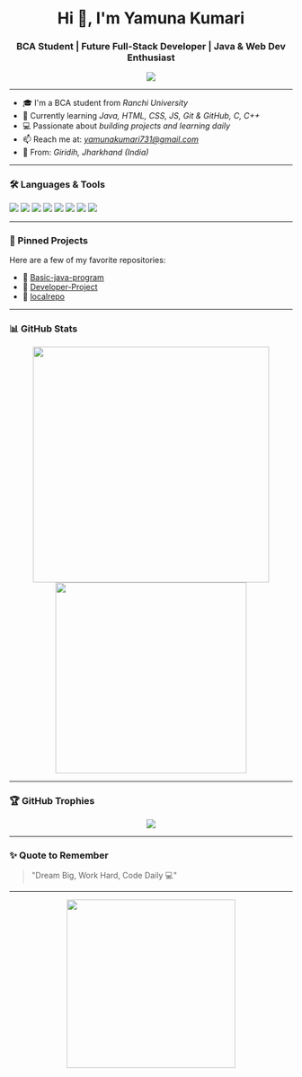 <h1 align="center">Hi 👋, I'm Yamuna Kumari</h1>
<h3 align="center">BCA Student | Future Full-Stack Developer | Java & Web Dev Enthusiast</h3>

<p align="center">
  <img src="https://readme-typing-svg.herokuapp.com?color=%23FF8C00&size=22&center=true&vCenter=true&lines=🌟+Welcome+to+Yamuna+Codes!;👩‍💻+Learning+Java,+Web+Dev,+Git;🚀+Building+Dreams+through+Code" />
</p>

---

- 🎓 I'm a BCA student from *Ranchi University*
- 🌱 Currently learning *Java, HTML, CSS, JS, Git & GitHub, C, C++*
- 💻 Passionate about *building projects and learning daily*
- 📫 Reach me at: *yamunakumari731@gmail.com*
- 📍 From: *Giridih, Jharkhand (India)*

---

### 🛠 Languages & Tools
<p>
  <img src="https://img.shields.io/badge/Java-ED8B00?style=for-the-badge&logo=java&logoColor=white" />
  <img src="https://img.shields.io/badge/HTML5-E34F26?style=for-the-badge&logo=html5&logoColor=white" />
  <img src="https://img.shields.io/badge/CSS3-1572B6?style=for-the-badge&logo=css&logoColor=white" />
   <img src="https://img.shields.io/badge/C-00599C?style=for-the-badge&logo=c&logoColor=white" />
  <img src="https://img.shields.io/badge/C%2B%2B-00599C?style=for-the-badge&logo=c%2B%2B&logoColor=white" />
  <img src="https://img.shields.io/badge/JavaScript-F7DF1E?style=for-the-badge&logo=javascript&logoColor=black" />
  <img src="https://img.shields.io/badge/Git-F05032?style=for-the-badge&logo=git&logoColor=white" />
  <img src="https://img.shields.io/badge/GitHub-100000?style=for-the-badge&logo=github&logoColor=white" />
</p>

---

### 📌 Pinned Projects
Here are a few of my favorite repositories:
- 🔗 [Basic-java-program](https://github.com/yamunakumari890/Basic-java-program)
- 🔗 [Developer-Project](https://github.com/yamunakumari890/Developer-Project)
- 🔗 [localrepo](https://github.com/yamunakumari890/localrepo)

---

### 📊 GitHub Stats
<p align="center">
  <img src="https://github-readme-stats.vercel.app/api?username=yamunakumari890&show_icons=true&theme=radical" width="420"/>
  <img src="https://github-readme-stats.vercel.app/api/top-langs/?username=yamunakumari890&layout=compact&theme=radical" width="340"/>
</p>

---

### 🏆 GitHub Trophies
<p align="center">
  <img src="https://github-profile-trophy.vercel.app/?username=yamunakumari890&theme=dracula" />
</p>

---

### ✨ Quote to Remember
> "Dream Big, Work Hard, Code Daily 💻"

---

<p align="center">
  <img src="https://media.giphy.com/media/LMcB8XospGZO8UQq87/giphy.gif" width="300"/>
</p>

